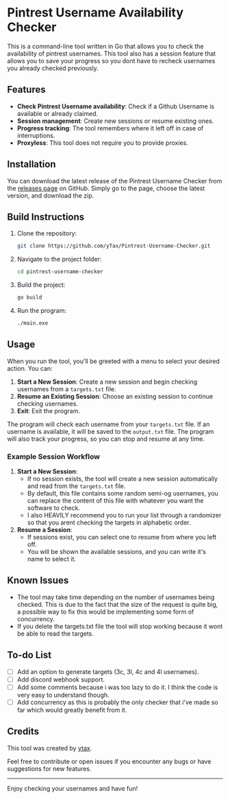 
# Pintrest Username Availability Checker

This is a command-line tool written in Go that allows you to check the availability of pintrest usernames.
This tool also has a session feature that allows you to save your progress so you dont have to recheck usernames you already checked previously.

## Features

- **Check Pintrest Username availability**: Check if a Github Username is available or already claimed.
- **Session management**: Create new sessions or resume existing ones.
- **Progress tracking**: The tool remembers where it left off in case of interruptions.
- **Proxyless**: This tool does not require you to provide proxies.

## Installation

You can download the latest release of the Pintrest Username Checker from the [releases page](https://github.com/yTax/Pintrest-Username-Checker/releases) on GitHub. Simply go to the page, choose the latest version, and download the zip.


## Build Instructions

1. Clone the repository:

   ```bash
   git clone https://github.com/yTax/Pintrest-Username-Checker.git
   ```

2. Navigate to the project folder:

   ```bash
   cd pintrest-username-checker
   ```

3. Build the project:

   ```bash
   go build
   ```

4. Run the program:

   ```bash
   ./main.exe
   ```

## Usage

When you run the tool, you'll be greeted with a menu to select your desired action. You can:

1. **Start a New Session**: Create a new session and begin checking usernames from a `targets.txt` file.
2. **Resume an Existing Session**: Choose an existing session to continue checking usernames.
3. **Exit**: Exit the program.

The program will check each username from your `targets.txt` file. If an username is available, it will be saved to the `output.txt` file. The program will also track your progress, so you can stop and resume at any time.

### Example Session Workflow

1. **Start a New Session**:
   - If no session exists, the tool will create a new session automatically and read from the `targets.txt` file.
   - By default, this file contains some random semi-og usernames, you can replace the content of this file with whatever you want the software to check.
   - I also HEAVILY recommend you to run your list through a randomizer so that you arent checking the targets in alphabetic order.
2. **Resume a Session**:
   - If sessions exist, you can select one to resume from where you left off.
   - You will be shown the available sessions, and you can write it's name to select it.

## Known Issues

- The tool may take time depending on the number of usernames being checked. This is due to the fact that the size of the request is quite big, a possible way to fix this would be implementing some form of concurrency.
- If you delete the targets.txt file the tool will stop working because it wont be able to read the targets.

## To-do List

- [ ] Add an option to generate targets (3c, 3l, 4c and 4l usernames).
- [ ] Add discord webhook support.
- [ ] Add some comments because i was too lazy to do it. I think the code is very easy to understand though.
- [ ] Add concurrency as this is probably the only checker that i've made so far which would greatly benefit from it.

## Credits

This tool was created by [ytax](https://github.com/ytax).

Feel free to contribute or open issues if you encounter any bugs or have suggestions for new features.

---

Enjoy checking your usernames and have fun!